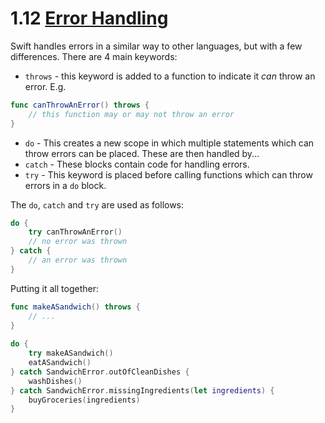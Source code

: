 # 1.12 [Error Handling](https://developer.apple.com/library/content/documentation/Swift/Conceptual/Swift_Programming_Language/TheBasics.html#//apple_ref/doc/uid/TP40014097-CH5-ID515)

Swift handles errors in a similar way to other languages, but with a few differences. There are 4 main keywords:
* `throws` - this keyword is added to a function to indicate it *can* throw an error. E.g. 
```Swift 
func canThrowAnError() throws {
    // this function may or may not throw an error
} 
```
* `do` - This creates a new scope in which multiple statements which can throw errors can be placed. These are then handled by...
* `catch` - These blocks contain code for handling errors.
* `try` - This keyword is placed before calling functions which can throw errors in a `do` block.

The `do`, `catch` and `try` are used as follows:
```Swift
do {
    try canThrowAnError()
    // no error was thrown
} catch {
    // an error was thrown
}
```

Putting it all together:
```Swift
func makeASandwich() throws {
    // ...
}
 
do {
    try makeASandwich()
    eatASandwich()
} catch SandwichError.outOfCleanDishes {
    washDishes()
} catch SandwichError.missingIngredients(let ingredients) {
    buyGroceries(ingredients)
}
```